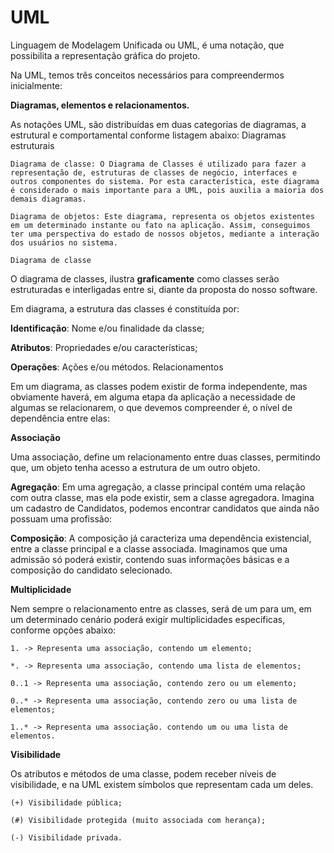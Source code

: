 
# UML

Linguagem de Modelagem Unificada ou UML, é uma notação, que possibilita a representação gráfica do projeto.

Na UML, temos três conceitos necessários para compreendermos inicialmente:

**Diagramas, elementos e relacionamentos.**

As notações UML, são distribuídas em duas categorias de diagramas, a estrutural e comportamental conforme listagem abaixo:
Diagramas estruturais

    Diagrama de classe: O Diagrama de Classes é utilizado para fazer a representação de, estruturas de classes de negócio, interfaces e outros componentes do sistema. Por esta característica, este diagrama é considerado o mais importante para a UML, pois auxilia a maioria dos demais diagramas.

    Diagrama de objetos: Este diagrama, representa os objetos existentes em um determinado instante ou fato na aplicação. Assim, conseguimos ter uma perspectiva do estado de nossos objetos, mediante a interação dos usuários no sistema.

    Diagrama de classe

O diagrama de classes, ilustra **graficamente** como classes serão estruturadas e interligadas entre si, diante da proposta do nosso software.

Em diagrama, a estrutura das classes é constituída por:

**Identificação**: Nome e/ou finalidade da classe;

**Atributos**: Propriedades e/ou características;

**Operações**: Ações e/ou métodos.
Relacionamentos

Em um diagrama, as classes podem existir de forma independente, mas obviamente haverá, em alguma etapa da aplicação a necessidade de algumas se relacionarem, o que devemos compreender é, o nível de dependência entre elas:

**Associação**

Uma associação, define um relacionamento entre duas classes, permitindo que, um objeto tenha acesso a estrutura de um outro objeto.

**Agregação**:
 Em uma agregação, a classe principal contém uma relação com outra classe, mas ela pode existir, sem a classe agregadora. Imagina um cadastro de Candidatos, podemos encontrar candidatos que ainda não possuam uma profissão:

**Composição**: A composição já caracteriza uma dependência existencial, entre a classe principal e a classe associada. Imaginamos que uma admissão só poderá existir, contendo suas informações básicas e a composição do candidato selecionado.

**Multiplicidade**

Nem sempre o relacionamento entre as classes, será de um para um, em um determinado cenário poderá exigir multiplicidades específicas, conforme opções abaixo:

    1. -> Representa uma associação, contendo um elemento;

    *. -> Representa uma associação, contendo uma lista de elementos;

    0..1 -> Representa uma associação, contendo zero ou um elemento;

    0..* -> Representa uma associação, contendo zero ou uma lista de elementos;

    1..* -> Representa uma associação. contendo um ou uma lista de elementos.

**Visibilidade**

Os atributos e métodos de uma classe, podem receber níveis de visibilidade, e na UML existem símbolos que representam cada um deles.

    (+) Visibilidade pública;

    (#) Visibilidade protegida (muito associada com herança);

    (-) Visibilidade privada.
